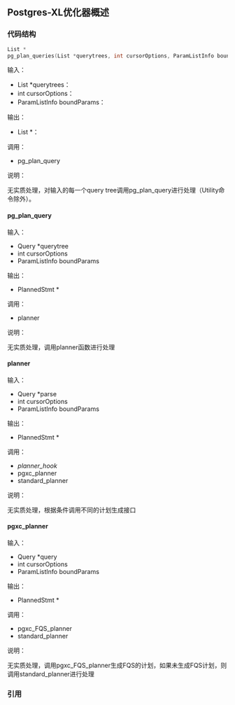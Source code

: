 ## Postgres-XL优化器概述

### 代码结构

```cpp
List *
pg_plan_queries(List *querytrees, int cursorOptions, ParamListInfo boundParams)
```

输入：
- List *querytrees：
- int cursorOptions：
- ParamListInfo boundParams：

输出：
- List *：

调用：
- pg_plan_query

说明：

无实质处理，对输入的每一个query tree调用pg_plan_query进行处理（Utility命令除外）。

#### pg_plan_query

输入：
- Query *querytree
- int cursorOptions
- ParamListInfo boundParams

输出：
- PlannedStmt *

调用：
- planner

说明：

无实质处理，调用planner函数进行处理

#### planner

输入：
- Query *parse
- int cursorOptions
- ParamListInfo boundParams

输出：
- PlannedStmt *

调用：
- _planner_hook_
- pgxc_planner
- standard_planner

说明：

无实质处理，根据条件调用不同的计划生成接口

#### pgxc_planner

输入：
- Query *query
- int cursorOptions
- ParamListInfo boundParams

输出：
- PlannedStmt *

调用：
- pgxc_FQS_planner
- standard_planner

说明：

无实质处理，调用pgxc_FQS_planner生成FQS的计划，如果未生成FQS计划，则调用standard_planner进行处理



### 引用

